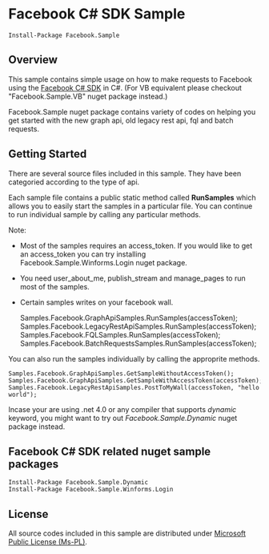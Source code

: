 # Facebook C# SDK Sample

    Install-Package Facebook.Sample

## Overview
This sample contains simple usage on how to make requests to Facebook 
using the [Facebook C# SDK](http://facebooksdk.codeplex.com) in C#.
(For VB equivalent please checkout "Facebook.Sample.VB" nuget package instead.)

Facebook.Sample nuget package contains variety of codes on helping you 
get started with the new graph api, old legacy rest api, fql and batch
requests.

## Getting Started
There are several source files included in this sample. They have been
categoried according to the type of api.

Each sample file contains a public static method called **RunSamples** 
which allows you to easily start the samples in a particular file. 
You can continue to run individual sample by calling any particular methods.

Note: 
* Most of the samples requires an access_token. If you would like to get
  an access_token you can try installing Facebook.Sample.Winforms.Login nuget
  package.
* You need user_about_me, publish_stream and manage_pages to run most of the samples.
* Certain samples writes on your facebook wall.

	Samples.Facebook.GraphApiSamples.RunSamples(accessToken);
	Samples.Facebook.LegacyRestApiSamples.RunSamples(accessToken);
	Samples.Facebook.FQLSamples.RunSamples(accessToken);
	Samples.Facebook.BatchRequestsSamples.RunSamples(accessToken);

You can also run the samples individually by calling the approprite methods.

	Samples.Facebook.GraphApiSamples.GetSampleWithoutAccessToken();
	Samples.Facebook.GraphApiSamples.GetSampleWithAccessToken(accessToken);
	Samples.Facebook.LegacyRestApiSamples.PostToMyWall(accessToken, "hello world");

Incase your are using .net 4.0 or any compiler that supports *dynamic* keyword,
you might want to try out *Facebook.Sample.Dynamic* nuget package instead.

## Facebook C# SDK related nuget sample packages

	Install-Package Facebook.Sample.Dynamic
	Install-Package Facebook.Sample.Winforms.Login

## License
All source codes included in this sample are distributed under 
[Microsoft Public License (Ms-PL)](http://facebooksdk.codeplex.com/license).
